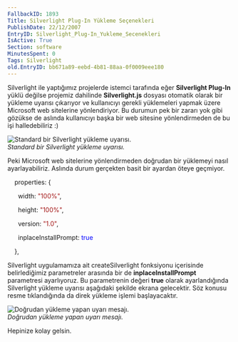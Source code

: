 ```yaml
---
FallbackID: 1893
Title: Silverlight Plug-In Yükleme Seçenekleri
PublishDate: 22/12/2007
EntryID: Silverlight_Plug-In_Yukleme_Secenekleri
IsActive: True
Section: software
MinutesSpent: 0
Tags: Silverlight
old.EntryID: bb671a89-eebd-4b81-88aa-0f0009eee180
---
```

Silverlight ile yaptığımız projelerde istemci tarafında eğer
**Silverlight Plug-In** yüklü değilse projemiz dahilinde
**Silverlight.js** dosyası otomatik olarak bir yükleme uyarısı çıkarıyor
ve kullanıcıyı gerekli yüklemeleri yapmak üzere Microsoft web sitelerine
yönlendiriyor. Bu durumun pek bir zararı yok gibi gözükse de aslında
kullanıcıyı başka bir web sitesine yönlendirmeden de bu işi
halledebiliriz :)

![Standard bir Silverlight yükleme
uyarısı.](http://cdn.daron.yondem.com/assets/1893/21122007_1.png)\
*Standard bir Silverlight yükleme uyarısı.*

Peki Microsoft web sitelerine yönlendirmeden doğrudan bir yüklemeyi
nasıl ayarlayabiliriz. Aslında durum gerçekten basit bir ayardan öteye
geçmiyor.

    properties: {

      width: <span style="color: #a31515;">"100%"</span>,

      height: <span style="color: #a31515;">"100%"</span>,

      version: <span style="color: #a31515;">"1.0"</span>,

      inplaceInstallPrompt: <span style="color: blue;">true</span>

    },

Silverlight uygulamamıza ait createSilverlight fonksiyonu içerisinde
belirlediğimiz parametreler arasında bir de **inplaceInstallPrompt**
parametresi ayarlıyoruz. Bu parametrenin değeri **true** olarak
ayarlandığında Silverlight yükleme uyarısı aşağıdaki şekilde ekrana
gelecektir. Söz konusu resme tıklandığında da direk yükleme işlemi
başlayacaktır.

![Doğrudan yükleme yapan uyarı
mesajı.](http://cdn.daron.yondem.com/assets/1893/21122007_2.png)\
*Doğrudan yükleme yapan uyarı mesajı.*

Hepinize kolay gelsin.


